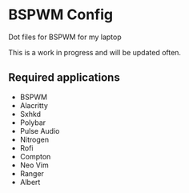 # BSPWM Config

Dot files for BSPWM for my laptop

This is a work in progress and will be updated often.

## Required applications

- BSPWM
- Alacritty
- Sxhkd
- Polybar
- Pulse Audio
- Nitrogen
- Rofi
- Compton
- Neo Vim
- Ranger
- Albert


